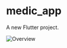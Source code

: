 # medic_app

A new Flutter project.


![Overview](https://github.com/Andalm94/Flutter-MedicalForm/assets/80630397/be701779-925b-4fb1-95f2-56d0d9ab8387.gif)

